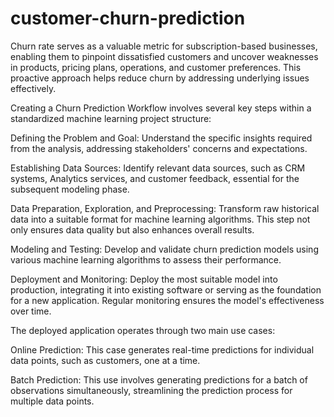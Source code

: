 # customer-churn-prediction
Churn rate serves as a valuable metric for subscription-based businesses, enabling them to pinpoint dissatisfied customers and uncover weaknesses in products, pricing plans, operations, and customer preferences. This proactive approach helps reduce churn by addressing underlying issues effectively.

Creating a Churn Prediction Workflow involves several key steps within a standardized machine learning project structure:

Defining the Problem and Goal: Understand the specific insights required from the analysis, addressing stakeholders' concerns and expectations.

Establishing Data Sources: Identify relevant data sources, such as CRM systems, Analytics services, and customer feedback, essential for the subsequent modeling phase.

Data Preparation, Exploration, and Preprocessing: Transform raw historical data into a suitable format for machine learning algorithms. This step not only ensures data quality but also enhances overall results.

Modeling and Testing: Develop and validate churn prediction models using various machine learning algorithms to assess their performance.

Deployment and Monitoring: Deploy the most suitable model into production, integrating it into existing software or serving as the foundation for a new application. Regular monitoring ensures the model's effectiveness over time.

The deployed application operates through two main use cases:

Online Prediction: This case generates real-time predictions for individual data points, such as customers, one at a time.

Batch Prediction: This use involves generating predictions for a batch of observations simultaneously, streamlining the prediction process for multiple data points.